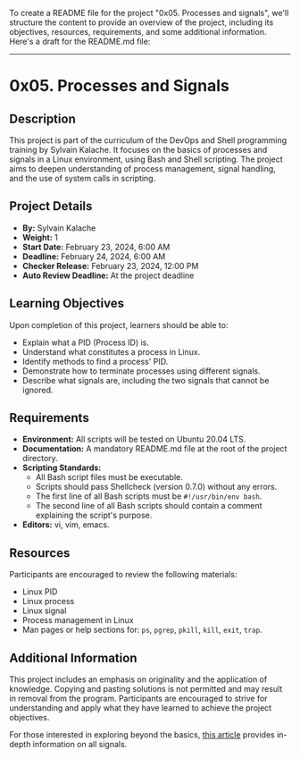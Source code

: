 To create a README file for the project "0x05. Processes and signals", we'll structure the content to provide an overview of the project, including its objectives, resources, requirements, and some additional information. Here's a draft for the README.md file:

---

# 0x05. Processes and Signals

## Description

This project is part of the curriculum of the DevOps and Shell programming training by Sylvain Kalache. It focuses on the basics of processes and signals in a Linux environment, using Bash and Shell scripting. The project aims to deepen understanding of process management, signal handling, and the use of system calls in scripting.

## Project Details

- **By:** Sylvain Kalache
- **Weight:** 1
- **Start Date:** February 23, 2024, 6:00 AM
- **Deadline:** February 24, 2024, 6:00 AM
- **Checker Release:** February 23, 2024, 12:00 PM
- **Auto Review Deadline:** At the project deadline

## Learning Objectives

Upon completion of this project, learners should be able to:

- Explain what a PID (Process ID) is.
- Understand what constitutes a process in Linux.
- Identify methods to find a process' PID.
- Demonstrate how to terminate processes using different signals.
- Describe what signals are, including the two signals that cannot be ignored.

## Requirements

- **Environment:** All scripts will be tested on Ubuntu 20.04 LTS.
- **Documentation:** A mandatory README.md file at the root of the project directory.
- **Scripting Standards:**
  - All Bash script files must be executable.
  - Scripts should pass Shellcheck (version 0.7.0) without any errors.
  - The first line of all Bash scripts must be `#!/usr/bin/env bash`.
  - The second line of all Bash scripts should contain a comment explaining the script's purpose.
- **Editors:** vi, vim, emacs.

## Resources

Participants are encouraged to review the following materials:

- Linux PID
- Linux process
- Linux signal
- Process management in Linux
- Man pages or help sections for: `ps`, `pgrep`, `pkill`, `kill`, `exit`, `trap`.

## Additional Information

This project includes an emphasis on originality and the application of knowledge. Copying and pasting solutions is not permitted and may result in removal from the program. Participants are encouraged to strive for understanding and apply what they have learned to achieve the project objectives.

For those interested in exploring beyond the basics, [this article](https://www.google.com) provides in-depth information on all signals.

